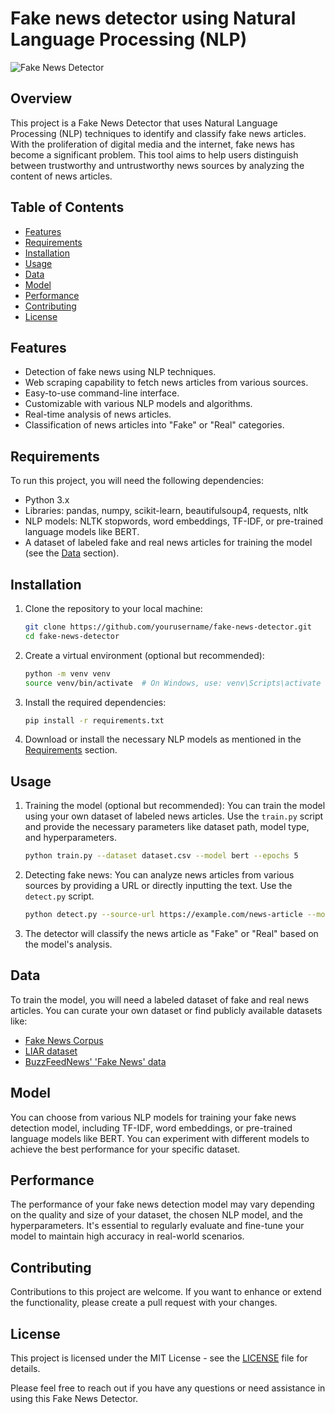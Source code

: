 # Fake news detector using Natural Language Processing (NLP)

![Fake News Detector](https://www.pantallasamigas.net/wp-content/uploads/2019/04/fake-news.jpg)

## Overview

This project is a Fake News Detector that uses Natural Language Processing (NLP) techniques to identify and classify fake news articles. With the proliferation of digital media and the internet, fake news has become a significant problem. This tool aims to help users distinguish between trustworthy and untrustworthy news sources by analyzing the content of news articles.

## Table of Contents

- [Features](#features)
- [Requirements](#requirements)
- [Installation](#installation)
- [Usage](#usage)
- [Data](#data)
- [Model](#model)
- [Performance](#performance)
- [Contributing](#contributing)
- [License](#license)

## Features

- Detection of fake news using NLP techniques.
- Web scraping capability to fetch news articles from various sources.
- Easy-to-use command-line interface.
- Customizable with various NLP models and algorithms.
- Real-time analysis of news articles.
- Classification of news articles into "Fake" or "Real" categories.

## Requirements

To run this project, you will need the following dependencies:

- Python 3.x
- Libraries: pandas, numpy, scikit-learn, beautifulsoup4, requests, nltk
- NLP models: NLTK stopwords, word embeddings, TF-IDF, or pre-trained language models like BERT.
- A dataset of labeled fake and real news articles for training the model (see the [Data](#data) section).

## Installation

1. Clone the repository to your local machine:
   ```bash
   git clone https://github.com/yourusername/fake-news-detector.git
   cd fake-news-detector
   ```

2. Create a virtual environment (optional but recommended):
   ```bash
   python -m venv venv
   source venv/bin/activate  # On Windows, use: venv\Scripts\activate
   ```

3. Install the required dependencies:
   ```bash
   pip install -r requirements.txt
   ```

4. Download or install the necessary NLP models as mentioned in the [Requirements](#requirements) section.

## Usage

1. Training the model (optional but recommended):
   You can train the model using your own dataset of labeled news articles. Use the `train.py` script and provide the necessary parameters like dataset path, model type, and hyperparameters.

   ```bash
   python train.py --dataset dataset.csv --model bert --epochs 5
   ```

2. Detecting fake news:
   You can analyze news articles from various sources by providing a URL or directly inputting the text. Use the `detect.py` script.

   ```bash
   python detect.py --source-url https://example.com/news-article --model bert
   ```

3. The detector will classify the news article as "Fake" or "Real" based on the model's analysis.

## Data

To train the model, you will need a labeled dataset of fake and real news articles. You can curate your own dataset or find publicly available datasets like:

- [Fake News Corpus](https://github.com/several27/FakeNewsCorpus)
- [LIAR dataset](https://www.cs.ucsb.edu/~william/data/liar_dataset.zip)
- [BuzzFeedNews' 'Fake News' data](https://github.com/BuzzFeedNews/2017-01-fake-news-timeline)

## Model

You can choose from various NLP models for training your fake news detection model, including TF-IDF, word embeddings, or pre-trained language models like BERT. You can experiment with different models to achieve the best performance for your specific dataset.

## Performance

The performance of your fake news detection model may vary depending on the quality and size of your dataset, the chosen NLP model, and the hyperparameters. It's essential to regularly evaluate and fine-tune your model to maintain high accuracy in real-world scenarios.

## Contributing

Contributions to this project are welcome. If you want to enhance or extend the functionality, please create a pull request with your changes.

## License

This project is licensed under the MIT License - see the [LICENSE](LICENSE) file for details.

Please feel free to reach out if you have any questions or need assistance in using this Fake News Detector.